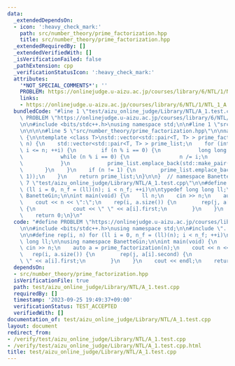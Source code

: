 ```yaml
---
data:
  _extendedDependsOn:
  - icon: ':heavy_check_mark:'
    path: src/number_theory/prime_factorization.hpp
    title: src/number_theory/prime_factorization.hpp
  _extendedRequiredBy: []
  _extendedVerifiedWith: []
  _isVerificationFailed: false
  _pathExtension: cpp
  _verificationStatusIcon: ':heavy_check_mark:'
  attributes:
    '*NOT_SPECIAL_COMMENTS*': ''
    PROBLEM: https://onlinejudge.u-aizu.ac.jp/courses/library/6/NTL/1/NTL_1_A
    links:
    - https://onlinejudge.u-aizu.ac.jp/courses/library/6/NTL/1/NTL_1_A
  bundledCode: "#line 1 \"test/aizu_online_judge/Library/NTL/A_1.test.cpp\"\n#define\
    \ PROBLEM \"https://onlinejudge.u-aizu.ac.jp/courses/library/6/NTL/1/NTL_1_A\"\
    \n\n#include <bits/stdc++.h>\nusing namespace std;\n\n#line 1 \"src/number_theory/prime_factorization.hpp\"\
    \n\n\n\n#line 5 \"src/number_theory/prime_factorization.hpp\"\n\nnamespace BanetteGin\
    \ {\n\ntemplate <class T>\nstd::vector<std::pair<T, T> > prime_factorization(T\
    \ n) {\n    std::vector<std::pair<T, T> > prime_list;\n    for (int i = 2; i *\
    \ i <= n; ++i) {\n        if (n % i == 0) {\n            long long int e = 0;\n\
    \            while (n % i == 0) {\n                n /= i;\n                e++;\n\
    \            }\n            prime_list.emplace_back(std::make_pair(i, e));\n \
    \       }\n    }\n    if (n != 1) {\n        prime_list.emplace_back(std::make_pair(n,\
    \ 1));\n    }\n    return prime_list;\n}\n\n}  // namespace BanetteGin\n\n\n#line\
    \ 7 \"test/aizu_online_judge/Library/NTL/A_1.test.cpp\"\n\n#define rep(i, n) for\
    \ (ll i = 0, n_f = (ll)(n); i < n_f; ++i)\n\ntypedef long long ll;\n\nusing namespace\
    \ BanetteGin;\n\nint main(void) {\n    ll n;\n    cin >> n;\n    auto a = prime_factorization(n);\n\
    \    cout << n << \":\";\n    rep(i, a.size()) {\n        rep(j, a[i].second)\
    \ {\n            cout << \" \" << a[i].first;\n        }\n    }\n    cout << endl;\n\
    \    return 0;\n}\n"
  code: "#define PROBLEM \"https://onlinejudge.u-aizu.ac.jp/courses/library/6/NTL/1/NTL_1_A\"\
    \n\n#include <bits/stdc++.h>\nusing namespace std;\n\n#include \"../../../../src/number_theory/prime_factorization.hpp\"\
    \n\n#define rep(i, n) for (ll i = 0, n_f = (ll)(n); i < n_f; ++i)\n\ntypedef long\
    \ long ll;\n\nusing namespace BanetteGin;\n\nint main(void) {\n    ll n;\n   \
    \ cin >> n;\n    auto a = prime_factorization(n);\n    cout << n << \":\";\n \
    \   rep(i, a.size()) {\n        rep(j, a[i].second) {\n            cout << \"\
    \ \" << a[i].first;\n        }\n    }\n    cout << endl;\n    return 0;\n}"
  dependsOn:
  - src/number_theory/prime_factorization.hpp
  isVerificationFile: true
  path: test/aizu_online_judge/Library/NTL/A_1.test.cpp
  requiredBy: []
  timestamp: '2023-09-25 19:49:37+09:00'
  verificationStatus: TEST_ACCEPTED
  verifiedWith: []
documentation_of: test/aizu_online_judge/Library/NTL/A_1.test.cpp
layout: document
redirect_from:
- /verify/test/aizu_online_judge/Library/NTL/A_1.test.cpp
- /verify/test/aizu_online_judge/Library/NTL/A_1.test.cpp.html
title: test/aizu_online_judge/Library/NTL/A_1.test.cpp
---
```

